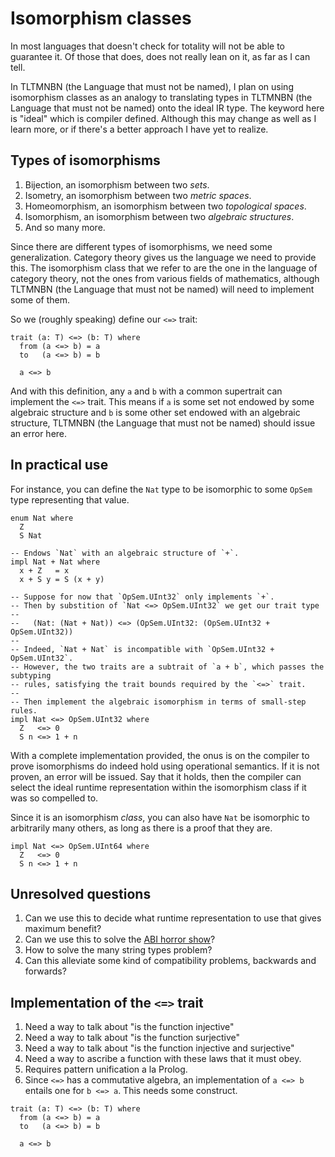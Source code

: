 # Isomorphism classes

In most languages that doesn't check for totality will not be able to guarantee it. Of those that does, does not really lean on it, as far as I can tell.

In TLTMNBN (the Language that must not be named), I plan on using isomorphism classes as an analogy to translating types in TLTMNBN (the Language that must not be named) onto the ideal IR type. The keyword here is "ideal" which is compiler defined. Although this may change as well as I learn more, or if there's a better approach I have yet to realize.

## Types of isomorphisms

1. Bijection, an isomorphism between two _sets_.
1. Isometry, an isomorphism between two _metric spaces_.
3. Homeomorphism, an isomorphism between two _topological spaces_.
2. Isomorphism, an isomorphism between two _algebraic structures_.
5. And so many more.

Since there are different types of isomorphisms, we need some generalization. Category theory gives us the language we need to provide this. The isomorphism class that we refer to are the one in the language of category theory, not the ones from various fields of mathematics, although TLTMNBN (the Language that must not be named) will need to implement some of them.

So we (roughly speaking) define our `<=>` trait:

```
trait (a: T) <=> (b: T) where
  from (a <=> b) = a
  to   (a <=> b) = b

  a <=> b
```

And with this definition, any `a` and `b` with a common supertrait can implement the `<=>` trait. This means if `a` is some set not endowed by some algebraic structure and `b` is some other set endowed with an algebraic structure, TLTMNBN (the Language that must not be named) should issue an error here.

## In practical use

For instance, you can define the `Nat` type to be isomorphic to some `OpSem` type representing that value.

```
enum Nat where
  Z
  S Nat

-- Endows `Nat` with an algebraic structure of `+`.
impl Nat + Nat where
  x + Z   = x
  x + S y = S (x + y)

-- Suppose for now that `OpSem.UInt32` only implements `+`.
-- Then by substition of `Nat <=> OpSem.UInt32` we get our trait type
--
--   (Nat: (Nat + Nat)) <=> (OpSem.UInt32: (OpSem.UInt32 + OpSem.UInt32))
--
-- Indeed, `Nat + Nat` is incompatible with `OpSem.UInt32 + OpSem.UInt32`.
-- However, the two traits are a subtrait of `a + b`, which passes the subtyping
-- rules, satisfying the trait bounds required by the `<=>` trait.
--
-- Then implement the algebraic isomorphism in terms of small-step rules.
impl Nat <=> OpSem.UInt32 where
  Z   <=> 0
  S n <=> 1 + n
```

With a complete implementation provided, the onus is on the compiler to prove isomorphisms do indeed hold using operational semantics. If it is not proven, an error will be issued. Say that it holds, then the compiler can select the ideal runtime representation within the isomorphism class if it was so compelled to.

Since it is an isomorphism _class_, you can also have `Nat` be isomorphic to arbitrarily many others, as long as there is a proof that they are.

```
impl Nat <=> OpSem.UInt64 where
  Z   <=> 0
  S n <=> 1 + n
```

## Unresolved questions

1. Can we use this to decide what runtime representation to use that gives maximum benefit?
2. Can we use this to solve the [ABI horror show](https://faultlore.com/)?
3. How to solve the many string types problem?
4. Can this alleviate some kind of compatibility problems, backwards and forwards?

## Implementation of the `<=>` trait

1. Need a way to talk about "is the function injective"
2. Need a way to talk about "is the function surjective"
3. Need a way to talk about "is the function injective and surjective"
4. Need a way to ascribe a function with these laws that it must obey.
5. Requires pattern unification a la Prolog.
5. Since `<=>` has a commutative algebra, an implementation of `a <=> b` entails one for `b <=> a`. This needs some construct.

```
trait (a: T) <=> (b: T) where
  from (a <=> b) = a
  to   (a <=> b) = b

  a <=> b
```

